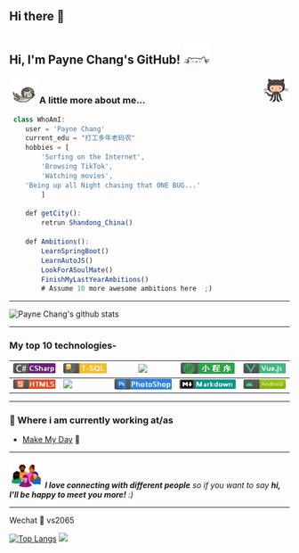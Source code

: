 


## Hi there 👋
<h2> Hi, I'm Payne Chang's GitHub! <img src="https://github.com/MoreBlue/MoreBlue/blob/main/beckon/meow.gif" width="50"></h2>
<img align='right' src='https://github.com/MoreBlue/MoreBlue/blob/main/beckon/gitdudoomini.gif' width='50"'>

### <img src="https://github.com/MoreBlue/MoreBlue/blob/main/beckon/fly.gif" width="50"> A little more about me...  

```javascript
 class WhoAmI:
 	user = 'Payne Chang'
	current_edu = "打工多年老码农"
	hobbies = [
        'Surfing on the Internet',
        'Browsing TikTok',
        'Watching movies',
	'Being up all Night chasing that ONE BUG...'
		]
	
	def getCity():
		retrun Shandong_China()
	
	def Ambitions():
		LearnSpringBoot()
		LearnAutoJS()
		LookForASoulMate()
		FinishMyLastYearAmbitions()
		# Assume 10 more awesome ambitions here  ;)
```

---

![Payne Chang's github stats](https://github-readme-stats.vercel.app/api?username=MoreBlue&show_icons=true&theme=radical) 

---

### My top 10 technologies-

| ![](https://github.com/MoreBlue/MoreBlue/blob/main/badges/csharp.png) | ![](https://github.com/MoreBlue/MoreBlue/blob/main/badges/sql.png) | ![](https://github.com/Rishit-dagli/Rishit-dagli/blob/master/badges/javascript.svg) | ![](https://github.com/MoreBlue/MoreBlue/blob/main/badges/miniprogram.png) | ![](https://github.com/MoreBlue/MoreBlue/blob/main/badges/vue.png) |
| ------------------------------------------------------------ | ------------------------------------------------------------ | ------------------------------------------------------------ | ------------------------------------------------------------ | ------------------------------------------------------------ |
| ![](https://github.com/MoreBlue/MoreBlue/blob/main/badges/h5.png) | ![](https://github.com/Rishit-dagli/Rishit-dagli/blob/master/badges/node.svg) | ![](https://github.com/MoreBlue/MoreBlue/blob/main/badges/ps.png) | ![](https://github.com/MoreBlue/MoreBlue/blob/main/badges/markdown.png) | ![](https://github.com/MoreBlue/MoreBlue/blob/main/badges/android.png) |

---

### 💼 Where i am currently working at/as

- [Make My Day](https://) 💼 
<!--
- [Open World: Freelance](https://stephenajulu.com)
-->

---

<img src="https://github.com/MoreBlue/MoreBlue/blob/main/beckon/bottom.gif" width="60"> <em><b>I love connecting with different people</b> so if you want to say <b>hi, I'll be happy to meet you more!</b> :)</em>


---

Wechat 💬 vs2065

<!--
**MoreBlue/MoreBlue** is a ✨ _special_ ✨ repository because its `README.md` (this file) appears on your GitHub profile.

Here are some ideas to get you started:

- 🔭 I’m currently working on ...
- 🌱 I’m currently learning ...
- 👯 I’m looking to collaborate on ...
- 🤔 I’m looking for help with ...
- 💬 Ask me about ...
- 📫 How to reach me: ...
- 😄 Pronouns: ...
- ⚡ Fun fact: ...
-->
[![Top Langs](https://github-readme-stats.vercel.app/api/top-langs/?username=MoreBlue)](www.baidu.com)
![]( https://steins-gate-visitor-count.greenhandatsjtu.repl.co/{MoreBlue++})
